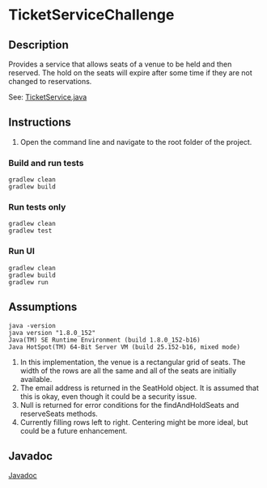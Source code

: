 # TicketServiceChallenge

## Description

Provides a service that allows seats of a venue to be held and then reserved. The hold on the seats will expire after some time if they are not changed to reservations.

See: [TicketService.java](src/main/java/services/TicketService.java)

## Instructions

1. Open the command line and navigate to the root folder of the project.

### Build and run tests

```
gradlew clean
gradlew build
```

### Run tests only

```
gradlew clean
gradlew test
```

### Run UI

```
gradlew clean
gradlew build
gradlew run
```


## Assumptions

```
java -version
java version "1.8.0_152"
Java(TM) SE Runtime Environment (build 1.8.0_152-b16)
Java HotSpot(TM) 64-Bit Server VM (build 25.152-b16, mixed mode)
```

1. In this implementation, the venue is a rectangular grid of seats. The width of the rows are all the same and all of the seats are initially available.
1. The email address is returned in the SeatHold object. It is assumed that this is okay, even though it could be a security issue.
1. Null is returned for error conditions for the findAndHoldSeats and reserveSeats methods.
1. Currently filling rows left to right. Centering might be more ideal, but could be a future enhancement.

## Javadoc

[Javadoc](http://htmlpreview.github.io/?https://github.com/mgove131/TicketServiceChallenge/blob/master/build/docs/javadoc/index.html)